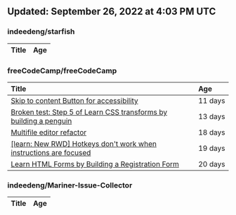 ## Updated: September 26, 2022 at 4:03 PM UTC


### indeedeng/starfish
|**Title**|**Age**|
|:----|:----|


### freeCodeCamp/freeCodeCamp
|**Title**|**Age**|
|:----|:----|
|[Skip to content Button for accessibility](https://github.com/freeCodeCamp/freeCodeCamp/issues/47523)|11&nbsp;days|
|[Broken test: Step 5 of Learn CSS transforms by building a penguin](https://github.com/freeCodeCamp/freeCodeCamp/issues/47513)|13&nbsp;days|
|[Multifile editor refactor](https://github.com/freeCodeCamp/freeCodeCamp/issues/47467)|18&nbsp;days|
|[[learn: New RWD] Hotkeys don't work when instructions are focused ](https://github.com/freeCodeCamp/freeCodeCamp/issues/47457)|19&nbsp;days|
|[Learn HTML Forms by Building a Registration Form](https://github.com/freeCodeCamp/freeCodeCamp/issues/47456)|20&nbsp;days|


### indeedeng/Mariner-Issue-Collector
|**Title**|**Age**|
|:----|:----|